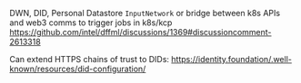 DWN, DID, Personal Datastore `InputNetwork` or bridge between k8s APIs and web3 comms to trigger jobs in k8s/kcp https://github.com/intel/dffml/discussions/1369#discussioncomment-2613318


Can extend HTTPS chains of trust to DIDs: https://identity.foundation/.well-known/resources/did-configuration/